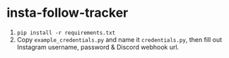 # insta-follow-tracker

1. `pip install -r requirements.txt`
2. Copy `example_credentials.py` and name it `credentials.py`, then fill out Instagram username, password & Discord webhook url.

